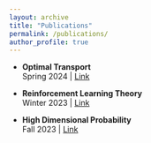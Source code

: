 ```yaml
---
layout: archive
title: "Publications"
permalink: /publications/
author_profile: true
---
```


- **Optimal Transport**  
Spring 2024 | [Link](https://sites.google.com/view/optimal-tranport-reading-group/home)

- **Reinforcement Learning Theory**  
Winter 2023 | [Link](https://sites.google.com/view/rltheoryreadinggroupwinter23/home)

- **High Dimensional Probability**  
  Fall 2023 | [Link](https://sites.google.com/view/hdpfall23/home)

